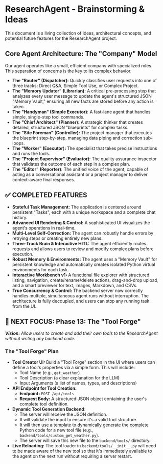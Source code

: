 # ResearchAgent - Brainstorming & Ideas

This document is a living collection of ideas, architectural concepts, and potential future features for the ResearchAgent project.

## Core Agent Architecture: The "Company" Model

Our agent operates like a small, efficient company with specialized roles. This separation of concerns is the key to its complex behavior.

-   **The "Router" (Dispatcher):** Quickly classifies user requests into one of three tracks: Direct Q&A, Simple Tool Use, or Complex Project.
-   **The "Memory Updater" (Librarian):** A critical pre-processing step that analyzes every user message to update the agent's structured JSON "Memory Vault," ensuring all new facts are stored before any action is taken.
-   **The "Handyman" (Simple Executor):** A fast-lane agent that handles simple, single-step tool commands.
-   **The "Chief Architect" (Planner):** A strategic thinker that creates detailed, structured JSON "blueprints" for complex tasks.
-   **The "Site Foreman" (Controller):** The project manager that executes the blueprint step-by-step, managing data piping and correction sub-loops.
-   **The "Worker" (Executor):** The specialist that takes precise instructions and runs the tools.
-   **The "Project Supervisor" (Evaluator):** The quality assurance inspector that validates the outcome of each step in a complex plan.
-   **The "Editor" (Reporter):** The unified voice of the agent, capable of acting as a conversational assistant or a project manager to deliver context-aware final responses.

## ✅ COMPLETED FEATURES

-   **Stateful Task Management:** The application is centered around persistent "Tasks", each with a unique workspace and a complete chat history.
-   **Advanced UI Rendering & Control:** A sophisticated UI visualizes the agent's operations in real-time.
-   **Multi-Level Self-Correction:** The agent can robustly handle errors by retrying steps or creating entirely new plans.
-   **Three-Track Brain & Interactive HITL:** The agent efficiently routes requests and allows users to review and modify complex plans before execution.
-   **Robust Memory & Environments:** The agent uses a "Memory Vault" for persistent knowledge and automatically creates isolated Python virtual environments for each task.
-   **Interactive Workbench v1:** A functional file explorer with structured listing, navigation, create/rename/delete actions, drag-and-drop upload, and a smart previewer for text, images, Markdown, and CSVs.
-   **True Concurrency & Control:** The backend server now correctly handles multiple, simultaneous agent runs without interruption. The architecture is fully decoupled, and users can stop any running task from the UI.

## 🚀 NEXT FOCUS: Phase 13: The "Tool Forge"

_**Vision:** Allow users to create and add their own tools to the ResearchAgent without writing any backend code._

### The "Tool Forge" Plan

-   **Tool Creator UI:** Build a "Tool Forge" section in the UI where users can define a tool's properties via a simple form. This will include:
    -   Tool Name (e.g., `get_weather`)
    -   Tool Description (a clear explanation for the LLM)
    -   Input Arguments (a list of names, types, and descriptions)
-   **API Endpoint for Tool Creation:**
    -   **Endpoint:** `POST /api/tools`
    -   **Request Body:** A structured JSON object containing the user's complete tool definition.
-   **Dynamic Tool Generation Backend:**
    -   The server will receive the JSON definition.
    -   It will validate the input to ensure it's a valid tool structure.
    -   It will then use a template to dynamically generate the complete Python code for a new tool file (e.g., `backend/tools/custom_get_weather.py`).
    -   The server will save this new file to the `backend/tools/` directory.
-   **Live Reloading:** The tool loader in `backend/tools/__init__.py` will need to be made aware of the new tool so that it's immediately available to the agent on the next run without requiring a server restart.
